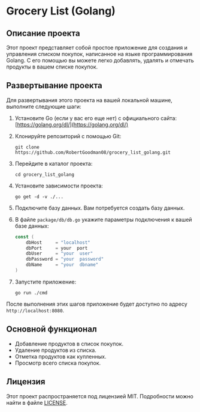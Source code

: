 # Grocery List (Golang)

## Описание проекта

Этот проект представляет собой простое приложение для создания и управления списком покупок, написанное на языке программирования Golang. С его помощью вы можете легко добавлять, удалять и отмечать продукты в вашем списке покупок.

## Развертывание проекта

Для развертывания этого проекта на вашей локальной машине, выполните следующие шаги:

1. Установите Go (если у вас его еще нет) с официального сайта: [https://golang.org/dl/](https://golang.org/dl/)

2. Клонируйте репозиторий с помощью Git:

   ```
   git clone https://github.com/RobertGoodman08/grocery_list_golang.git
   ```

3. Перейдите в каталог проекта:

   ```
   cd grocery_list_golang
   ```

4. Установите зависимости проекта:

   ```
   go get -d -v ./...
   ```

5. Подключите базу данных. Вам потребуется создать базу данных.

6. В файле `package/db/db.go` укажите параметры подключения к вашей базе данных:

   ```go
   const (
       dbHost     = "localhost"
       dbPort     = your  port
       dbUser     = "your  user"
       dbPassword = "your  password"
       dbName     = "your  dbname"
   )
   ```

7. Запустите приложение:

   ```
   go run ./cmd
   ```

После выполнения этих шагов приложение будет доступно по адресу `http://localhost:8080`.

## Основной функционал

- Добавление продуктов в список покупок.
- Удаление продуктов из списка.
- Отметка продуктов как купленных.
- Просмотр всего списка покупок.


## Лицензия

Этот проект распространяется под лицензией MIT. Подробности можно найти в файле [LICENSE](LICENSE).



